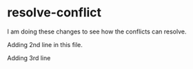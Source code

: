 # resolve-conflict

I am doing these changes to see how the conflicts can resolve.

Adding 2nd line in this file.

Adding 3rd line